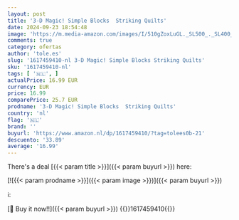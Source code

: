 ```yaml
---
layout: post
title: '3-D Magic! Simple Blocks  Striking Quilts'
date: 2024-09-23 18:54:48
image: 'https://m.media-amazon.com/images/I/510gZoxLuGL._SL500_._SL400_.jpg'
comments: true
category: ofertas
author: 'tole.es'
slug: '1617459410-nl 3-D Magic! Simple Blocks Striking Quilts'
sku: '1617459410-nl'
tags: [ '🇳🇱', ]
actualPrice: 16.99 EUR
currency: EUR
price: 16.99
comparePrice: 25.7 EUR
prodname: '3-D Magic! Simple Blocks  Striking Quilts'
country: 'nl'
flag: '🇳🇱'
brand: ''
buyurl: 'https://www.amazon.nl/dp/1617459410/?tag=tolees0b-21'
descuento: '33.89'
average: '16.99'
---
```


There's a deal [{{< param title >}}]({{< param buyurl >}})  here:

[![{{< param prodname >}}]({{< param image >}})]({{< param buyurl >}})

ℹ️:


[🛒 Buy it now!!]({{< param buyurl >}})
{{<world>}}1617459410{{</world>}}

